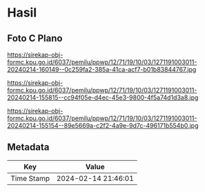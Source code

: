 # Hasil

## Foto C Plano

https://sirekap-obj-formc.kpu.go.id/6037/pemilu/ppwp/12/71/19/10/03/1271191003011-20240214-160149--0c259fa2-385a-41ca-acf7-b01b83844767.jpg

https://sirekap-obj-formc.kpu.go.id/6037/pemilu/ppwp/12/71/19/10/03/1271191003011-20240214-155815--cc94f05e-d4ec-45e3-9800-4f5a74d1d3a8.jpg

https://sirekap-obj-formc.kpu.go.id/6037/pemilu/ppwp/12/71/19/10/03/1271191003011-20240214-155154--89e5669a-c2f2-4a9e-9d7c-496171b554b0.jpg


## Metadata

| Key        | Value               |
| ---------- | ------------------- |
| Time Stamp | 2024-02-14 21:46:01 |



